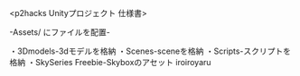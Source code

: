 <p2hacks Unityプロジェクト 仕様書>

-Assets/   にファイルを配置-

・3Dmodels-3dモデルを格納
・Scenes-sceneを格納
・Scripts-スクリプトを格納
・SkySeries Freebie-Skyboxのアセット
iroiroyaru
